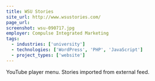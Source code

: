 ```yaml
---
title: WSU Stories
site_url: http://www.wsustories.com/
page_url:
screenshot: wsu-090717.jpg
employer: Compulse Integrated Marketing
tags:
  - industries: ['university']
  - technologies: ['WordPress', 'PHP', 'JavaScript']
  - project_types: ['website']
---
```


YouTube player menu. Stories imported from external feed.
